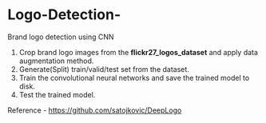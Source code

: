 # Logo-Detection-
Brand logo detection using CNN 
1. Crop brand logo images from the **flickr27_logos_dataset** and apply data augmentation method.
2. Generate(Split) train/valid/test set from the dataset.
3. Train the convolutional neural networks and save the trained model to disk.
4. Test the trained model.

Reference - https://github.com/satojkovic/DeepLogo

